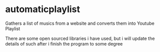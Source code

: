 automaticplaylist
=================

Gathers a list of musics from a website and converts them into Youtube Playlist

There are some open sourced libraries i have used, but i will update the details of such after i finish the program to some degree
